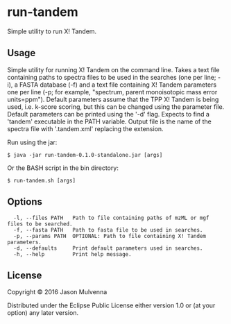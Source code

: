 # run-tandem

Simple utility to run X! Tandem.

## Usage

Simple utility for running X! Tandem on the command line.  Takes a
text file containing paths to spectra files to be used in the searches
(one per line; -i), a FASTA database (-f) and a text file containing
X! Tandem parameters one per line (-p; for example, "spectrum, parent
monoisotopic mass error units=ppm"). Default parameters assume that
the TPP X! Tandem is being used, i.e. k-score scoring, but this can be
changed using the parameter file. Default parameters can be printed
using the '-d' flag. Expects to find a 'tandem' executable in the PATH
variable. Output file is the name of the spectra file with
'.tandem.xml' replacing the extension.

Run using the jar:

    $ java -jar run-tandem-0.1.0-standalone.jar [args]

Or the BASH script in the bin directory:

    $ run-tandem.sh [args]

## Options

```
  -l, --files PATH   Path to file containing paths of mzML or mgf files to be searched.
  -f, --fasta PATH   Path to fasta file to be used in searches.
  -p, --params PATH  OPTIONAL: Path to file containing X! Tandem parameters.
  -d, --defaults     Print default parameters used in searches.
  -h, --help         Print help message.
```

## License

Copyright © 2016 Jason Mulvenna

Distributed under the Eclipse Public License either version 1.0 or (at
your option) any later version.
